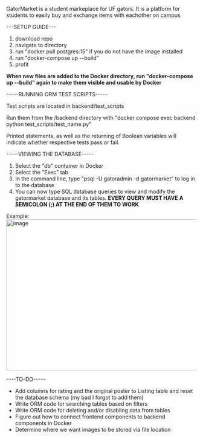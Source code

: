 GatorMarket is a student markeplace for UF gators. It is a platform for students to easily buy and exchange items with eachother on campus 


---SETUP GUIDE---
1. download repo
2. navigate to directory
3. run "docker pull postgres:15" if you do not have the image installed
5. run "docker-compose up --build"
6. profit

**When new files are added to the Docker directory, run "docker-compose up --build" again to make them visible and usable by Docker**



-----RUNNING ORM TEST SCRIPTS-----

Test scripts are located in backend/test_scripts

Run them from the /backend directory with "docker compose exec backend python test_scripts/test_name.py"

Printed statements, as well as the returning of Boolean variables will indicate whether respective tests pass or fail.


-----VIEWING THE DATABASE-----
1. Select the "db" container in Docker
2. Select the "Exec" tab
3. In the command line, type "psql -U gatoradmin -d gatormarket" to log in to the database
4. You can now type SQL database queries to view and modify the gatormarket database and its tables. **EVERY QUERY MUST HAVE A SEMICOLON (;) AT THE END OF THEM TO WORK**

Example:
<img width="811" height="400" alt="image" src="https://github.com/user-attachments/assets/e12d66ee-50d5-4e47-b7ba-df4ce7a8eb43" />


----TO-DO-----
* Add columns for rating and the original poster to Listing table and reset the database schema (my bad I forgot to add them)
* Write ORM code for searching tables based on filters
* Write ORM code for deleting and/or disabling data from tables
* Figure out how to connect frontend components to backend components in Docker
* Determine where we want images to be stored via file location
